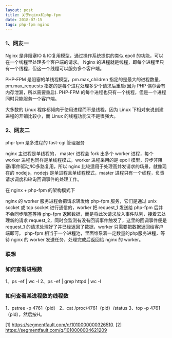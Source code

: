 ```yaml
---
layout: post
title: 关于nginx和php-fpm
date: 2018-07-15 
tags: php-fpm nginx 
---
```


### 1、网友一
Nginx 是非阻塞IO & IO复用模型，通过操作系统提供的类似 epoll 的功能，可以在一个线程里处理多个客户端的请求。
Nginx 的进程就是线程，即每个进程里只有一个线程，但这一个线程可以服务多个客户端。

PHP-FPM 是阻塞的单线程模型，pm.max_children 指定的是最大的进程数量，pm.max_requests 指定的是每个进程处理多少个请求后重启(因为 PHP 偶尔会有内存泄漏，所以需要重启).
PHP-FPM 的每个进程也只有一个线程，但是一个进程同时只能服务一个客户端。

大多数的 Linux 程序都倾向于使用进程而不是线程，因为 Linux 下相对来说创建进程的开销比较小，而 Linux 的线程功能又不是很强大。
### 2、网友二
php-fpm 是多进程的 fast-cgi 管理服务

nginx 主进程是单线程的， master 进程会 fork 出多个 worker 进程，每个 worker 进程也同样是单线程模式，worker 进程采用的是 epoll 模型，异步非阻塞/事件驱动/IO多路复用，所以 nginx 比较适用于处理高并发请求的场景，就像现在的 nodejs，nodejs 是单进程且单线程模式，master 进程只有一个线程，负责请求调度和轮询回调事件的处理工作。

在 nginx + php-fpm 的架构模式下

nginx 的 worker 服务进程会把请求转发给 php-fpm 服务，它们是通过 unix socket 或 tcp socket 进行通信的，worker 把 request_1 发送给 php-fpm 后并不会同步阻塞等待 php-fpm 返回数据，而是将此次请求放入事件队列，接着去处理新的请求 request_2，同时会监测有没有回调事件触发了，这里的回调事件便是 request_1 的请求处理好了并已经返回了数据，worker 只需要把数据返回给客户端即可。
php-fpm 相当于一个进程池，里面维系着一定数量的php服务进程，等待 nginx 的 worker 发送任务，处理完成后返回给 nginx 的 worker。
### 联想
### 如何查看进程数
1、ps -ef | wc -l
2、ps -ef | grep httpd | wc -l

### 如何查看某进程数的线程数
1、pstree -p 4761（pid）
2、cat /proc/4761（pid）/status
3、top -p 4761（pid），然后按H。







[1] https://segmentfault.com/q/1010000000326510.
[2] https://segmentfault.com/q/1010000004621209







